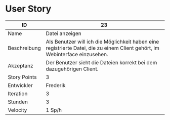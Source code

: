 # User Story

| ID         |23|
|-|-|
|Name        |Datei anzeigen|
|Beschreibung|Als Benutzer will ich die Möglichkeit haben eine registrierte Datei, die zu einem Client gehört, im Webinterface einzusehen.|
|Akzeptanz   |Der Benutzer sieht die Dateien korrekt bei dem dazugehörigen Client.|
|Story Points|3|
|Entwickler  |Frederik|
|Iteration   |3|
|Stunden     |3|
|Velocity    |1 Sp/h|
